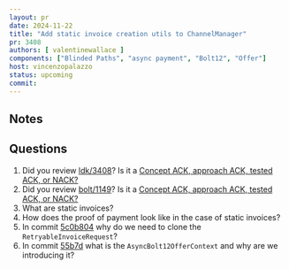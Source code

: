 ```yaml
---
layout: pr
date: 2024-11-22
title: "Add static invoice creation utils to ChannelManager"
pr: 3408
authors: [ valentinewallace ]
components: ["Blinded Paths", "async payment", "Bolt12", "Offer"]
host: vincenzopalazzo
status: upcoming
commit:
---
```


## Notes

## Questions

1. Did you review [ldk/3408]? Is it a [Concept ACK, approach ACK, tested ACK, or NACK?](https://github.com/lightningdevkit/rust-lightning/blob/master/CONTRIBUTING.md#peer-review)
2. Did you review [bolt/1149]? Is it a [Concept ACK, approach ACK, tested ACK, or NACK?](https://github.com/lightningdevkit/rust-lightning/blob/master/CONTRIBUTING.md#peer-review)
3. What are static invoices?
4. How does the proof of payment look like in the case of static invoices?
5. In commit [5c0b804](https://github.com/lightningdevkit/rust-lightning/pull/3408/commits/5c0b80487beb85cc5840381214598e4a9251e4fc) why do we need to clone the `RetryableInvoiceRequest`?
6. In commit [55b7d](https://github.com/lightningdevkit/rust-lightning/pull/3408/commits/55b7d65dda4d0e2db3221c06d1e224b036595c46) what is the `AsyncBolt12OfferContext` and why are we introducing it?

[ldk/3408]: https://github.com/lightningdevkit/rust-lightning/pull/3408
[bolt/1149]: https://github.com/lightning/bolts/pull/1149